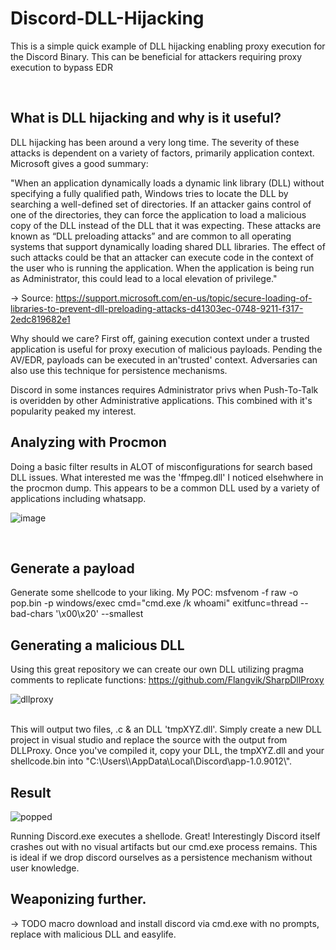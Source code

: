 # Discord-DLL-Hijacking
This is a simple quick example of DLL hijacking enabling proxy execution for the Discord Binary. This can be beneficial for attackers requiring proxy execution to bypass EDR



</br>

## What is DLL hijacking and why is it useful? 

DLL hijacking has been around a very long time. The severity of these attacks is dependent on a variety of factors, primarily application context. 
Microsoft gives a good summary: 

"When an application dynamically loads a dynamic link library (DLL) without specifying a fully qualified path, Windows tries to locate the DLL by searching a well-defined set of directories. If an attacker gains control of one of the directories, they can force the application to load a malicious copy of the DLL instead of the DLL that it was expecting. These attacks are known as “DLL preloading attacks” and are common to all operating systems that support dynamically loading shared DLL libraries. The effect of such attacks could be that an attacker can execute code in the context of the user who is running the application. When the application is being run as Administrator, this could lead to a local elevation of privilege." 

-> Source: https://support.microsoft.com/en-us/topic/secure-loading-of-libraries-to-prevent-dll-preloading-attacks-d41303ec-0748-9211-f317-2edc819682e1 

Why should we care? 
First off, gaining execution context under a trusted application is useful for proxy execution of malicious payloads. Pending the AV/EDR, payloads can be executed in an'trusted' context. Adversaries can also use this technique for persistence mechanisms.

Discord in some instances requires Administrator privs when Push-To-Talk is overidden by other Administrative applications. This combined with it's popularity peaked my interest.


## Analyzing with Procmon 

Doing a basic filter results in ALOT of misconfigurations for search based DLL issues. What interested me was the 'ffmpeg.dll' I noticed elsehwhere in the procmon dump. This appears to be a common DLL used by a variety of applications including whatsapp. 

![image](https://user-images.githubusercontent.com/46195001/231240214-d6421d61-a458-4104-8591-03f38f26d2d4.png)

</br> 


## Generate a payload 
Generate some shellcode to your liking. My POC: msfvenom -f raw -o pop.bin -p windows/exec cmd="cmd.exe /k whoami" exitfunc=thread --bad-chars '\x00\x20\' --smallest

## Generating a malicious DLL 

Using this great repository we can create our own DLL utilizing pragma comments to replicate functions: 
https://github.com/Flangvik/SharpDllProxy 

![dllproxy](https://user-images.githubusercontent.com/46195001/232322708-9f158799-c850-4a69-b69b-ad7372cbec1b.png)

<br> 
This will output two files, .c & an DLL 'tmpXYZ.dll'. Simply create a new DLL project in visual studio and replace the source with the output from DLLProxy. 
Once you've compiled it, copy your DLL, the tmpXYZ.dll and your shellcode.bin into "C:\Users\<user>\AppData\Local\Discord\app-1.0.9012\". 

## Result 
![popped](https://user-images.githubusercontent.com/46195001/232325180-3ec3af99-d5f9-4c8c-935c-fd7d3c0ece51.png)

Running Discord.exe executes a shellode. Great! Interestingly Discord itself crashes out with no visual artifacts but our cmd.exe process remains. This is ideal if we drop discord ourselves as a persistence mechanism without user knowledge. 

## Weaponizing further. 

-> TODO macro download and install discord via cmd.exe with no prompts, replace with malicious DLL and easylife. 

 




